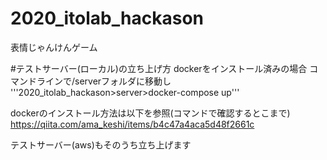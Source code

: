 # 2020_itolab_hackason
表情じゃんけんゲーム

#テストサーバー(ローカル)の立ち上げ方
dockerをインストール済みの場合
コマンドラインで/serverフォルダに移動し
'''2020_itolab_hackason>server>docker-compose up'''

dockerのインストール方法は以下を参照(コマンドで確認するとこまで)
https://qiita.com/ama_keshi/items/b4c47a4aca5d48f2661c

テストサーバー(aws)もそのうち立ち上げます
